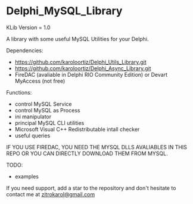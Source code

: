 # Delphi_MySQL_Library

KLib Version = 1.0

A library with some useful MySQL Utilities for your Delphi.

Dependencies:
 - https://github.com/karoloortiz/Delphi_Utils_Library.git
 - https://github.com/karoloortiz/Delphi_Async_Library.git
 - FireDAC (avaliable in Delphi RIO Community Edition) or Devart MyAccess (not free)
  
Functions:
- control MySQL Service
- control MySQL as Process
- ini manipulator
- principal MySQL CLI utilities
- Microsoft Visual C++ Redistributable intall checker
- useful queries

IF YOU USE FIREDAC, YOU NEED THE MYSQL DLLS AVALIABLES IN THIS REPO OR YOU CAN DIRECTLY DOWNLOAD THEM FROM MYSQL.

TODO:
  - examples


If you need support, add a star to the repository and don't hesitate to contact me at zitrokarol@gmail.com
